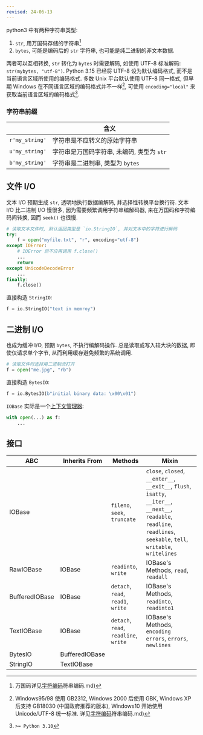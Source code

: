 ```yaml
---
revised: 24-06-13
---
```


python3 中有两种字符串类型:
1. `str`, 用万国码存储的字符串[^1]
2. `bytes`, 可能是编码后的 `str` 字符串, 也可能是纯二进制的非文本数据.

两者可以互相转换, `str` 转化为 `bytes` 时需要解码, 如使用 UTF-8 标准解码: `str(mybytes, "utf-8")`. Python 3.15 已经将 UTF-8  设为默认编码格式, 而不是当前语言区域所使用的编码格式.  多数 Unix 平台默认使用 UTF-8 同一格式, 但早期 Windows 在不同语言区域的编码格式并不一样[^3], 可使用 `encoding="local"` 来获取当前语言区域的编码格式[^2].

[^1]: 万国码详见[字符编码](../../../System/Programming/字符编码/字符编码.md)符串编码.md)
[^2]: `>= Python 3.10`

[^3]: Windows95/98 使用 GB2312, Windows 2000 后使用 GBK, Windows XP 后支持 GB18030 (中国政府推荐的版本), Windows10 开始使用 Unicode/UTF-8 统一标准. 详见[字符编码](../../../System/Programming/字符编码/字符编码.md)符串编码.md)

### 字符串前缀

|                | 含义                         |
| -------------- | ---------------------------- |
| `r'my_string'` | 字符串是不应转义的原始字符串 |
| `u'my_string'` | 字符串是万国码字符串, 未编码, 类型为 `str` |
| `b'my_string'` | 字符串是二进制串, 类型为 `bytes`                             |

## 文件 I/O

文本 I/O 预期生成 `str`, 透明地执行数据编解码, 并选择性转换平台换行符. 文本 I/O 比二进制 I/O 慢很多, 因为需要频繁调用字符串编解码器, 来在万国码和字符编码间转换, 因而 `seek()` 也很慢.

```python
# 读取文本文件时, 默认返回类型是 `io.StringIO`, 并对文本中的字符进行解码
try:
	f = open("myfile.txt", "r", encoding="utf-8") 
except IOError:
	# IOError 后不应再调用 f.close()
	...
	return
except UnicodeDecodeError
	...
finally:
	f.close()
```

直接构造 `StringIO`:

```python
f = io.StringIO("text in memroy")
```

## 二进制 I/O

也成为缓冲 I/O, 预期 `bytes`, 不执行编解码操作. 总是读取或写入较大块的数据, 即使仅请求单个字节, 从而利用缓存避免频繁的系统调用. 

```python
# 读取文件时选择用二进制流打开
f = open("me.jpg", "rb")
```

直接构造 `BytesIO`:

```python
f = io.BytesIO(b"initial binary data: \x00\x01")
```

`IOBase` 实际是一个[上下文管理器](../../Coding/Python/开发工具/contextlib.md):

```python
with open(...) as f:
	...
```

## 接口

| ABC            | Inherits From  | Methods                               | Mixin                                                                                                                                                                    |
| -------------- | -------------- | ------------------------------------- | ------------------------------------------------------------------------------------------------------------------------------------------------------------------------ |
| IOBase         |                | `fileno`, `seek`, `truncate`          | `close`, `closed`, `__enter__`, `__exit__`, `flush`, `isatty`, `__iter__`, `__next__`, `readable`, `readline`, `readlines`, `seekable`, `tell`, `writable`, `writelines` |
| RawIOBase      | IOBase         | `readinto`, `write`                   | IOBase's Methods, `read`, `readall`                                                                                                                                      |
| BufferedIOBase | IOBase         | `detach`, `read`, `read1`, `write`    | IOBase's Methods, `readinto`, `readinto1`                                                                                                                                |
| TextIOBase     | IOBase         | `detach`, `read`, `readline`, `write` | IOBase's Methods, `encoding errors`, `errors`, `newlines`                                                                                                                |
| BytesIO        | BufferedIOBase |                                       |                                                                                                                                                                          |
| StringIO       | TextIOBase               |                                       |                                                                                                                                                                          |
